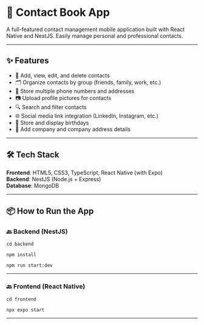 # 📱 Contact Book App

A full-featured contact management mobile application built with React Native and NestJS. Easily manage personal and professional contacts.

---

## ✨ Features

- 📇 Add, view, edit, and delete contacts  
- 🗂️ Organize contacts by group (friends, family, work, etc.)  
- 📱 Store multiple phone numbers and addresses  
- 📷 Upload profile pictures for contacts  
- 🔍 Search and filter contacts  
- 🌐 Social media link integration (LinkedIn, Instagram, etc.)  
- 🎂 Store and display birthdays  
- 🏢 Add company and company address details  

---

## 🛠️ Tech Stack

**Frontend**: HTML5, CSS3, TypeScript, React Native (with Expo)  
**Backend**: NestJS (Node.js + Express)  
**Database**: MongoDB  

---

## 📦 How to Run the App

### 🔙 Backend (NestJS)

```
cd backend

npm install

npm run start:dev
```

---

### 🔙 Frontend (React Native)

```
cd frontend

npx expo start
```
---




